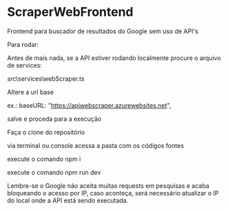 # ScraperWebFrontend
Frontend para buscador de resultados do Google sem uso de API's


Para rodar:


Antes de mais nada, se a API estiver rodando localmente procure o arquivo de services:

src\services\webScraper.ts

Altere a url base

ex.: baseURL: "https://apiwebscraper.azurewebsites.net",

salve e proceda para a execução


Faça o clone do repositório

via terminal ou console acessa a pasta com os códigos fontes

execute o comando npm i

execute o comando npm run dev


Lembre-se o Google não aceita muitas requests em pesquisas e acaba bloqueando o acesso por IP,
caso aconteça, será necessário atualizar o IP do local onde a API está sendo executada.
